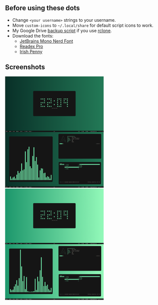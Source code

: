 ## Before using these dots
- Change `<your username>` strings to your username.
- Move `custom-icons` to `~/.local/share` for default script icons to work.
- My Google Drive [backup script](https://gist.github.com/dybdeskarphet/e722d9b6daaf90a5deee6b87554a8031) if you use [rclone](https://rclone.org/).
- Download the fonts:
  - [JetBrains Mono Nerd Font](https://github.com/ryanoasis/nerd-fonts/tree/master/patched-fonts/JetBrainsMono/Ligatures/Regular/complete)
  - [Readex Pro](https://fonts.google.com/specimen/Readex+Pro)
  - [Irish Penny](https://www.k-type.com/fonts/irish-penny/)

## Screenshots
<img src="ss_night.png" alt="list_dark" width="320" height="360"> <img src="ss_day.png" alt="list_dark" width="320" height="360">
